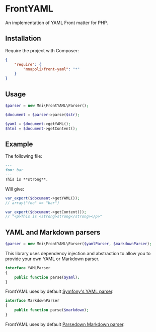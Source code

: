 # FrontYAML

An implementation of YAML Front matter for PHP.

## Installation

Require the project with Composer:

```json
{
    "require": {
        "mnapoli/front-yaml": "*"
    }
}
```

## Usage

```php
$parser = new Mni\FrontYAML\Parser();

$document = $parser->parse($str);

$yaml = $document->getYAML();
$html = $document->getContent();
```

## Example

The following file:

```markdown
---
foo: bar
---
This is **strong**.
```

Will give:

```php
var_export($document->getYAML());
// array("foo" => "bar")

var_export($document->getContent());
// "<p>This is <strong>strong</strong></p>"
```

## YAML and Markdown parsers

```php
$parser = new Mni\FrontYAML\Parser($yamlParser, $markdownParser);
```

This library uses dependency injection and abstraction to allow you to provide your own YAML or Markdown parser.

```php
interface YAMLParser
{
    public function parse($yaml);
}
```

FrontYAML uses by default [Symfony's YAML parser](http://symfony.com/doc/current/components/yaml/introduction.html).

```php
interface MarkdownParser
{
    public function parse($markdown);
}
```

FrontYAML uses by default [Parsedown Markdown parser](http://parsedown.org/).
